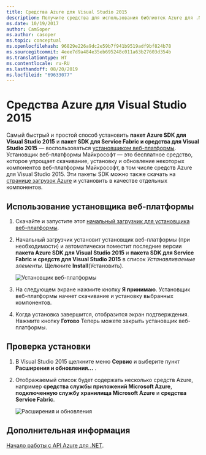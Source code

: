 ```yaml
---
title: Средства Azure для Visual Studio 2015
description: Получите средства для использования библиотек Azure для .NET в Visual Studio 2015.
ms.date: 10/19/2017
author: CamSoper
ms.author: casoper
ms.topic: conceptual
ms.openlocfilehash: 96829e226a9dc2e59b7f941b9519adf9bf824b78
ms.sourcegitcommit: 4eee7d9a484e35eb695248c011a63b27603d354b
ms.translationtype: HT
ms.contentlocale: ru-RU
ms.lasthandoff: 08/20/2019
ms.locfileid: "69633077"
---
```

# <a name="azure-tools-for-visual-studio-2015"></a>Средства Azure для Visual Studio 2015

Самый быстрый и простой способ установить **пакет Azure SDK для Visual Studio 2015** и **пакет SDK для Service Fabric и средства для Visual Studio 2015** — воспользоваться [установщиком веб-платформы](https://www.microsoft.com/web/downloads/platform.aspx).  Установщик веб-платформы Майкрософт — это бесплатное средство, которое упрощает скачивание, установку и обновление некоторых компонентов веб-платформы Майкрософт, в том числе средств Azure для Visual Studio 2015.  Эти пакеты SDK можно также скачать на [странице загрузок Azure](https://azure.microsoft.com/downloads/) и установить в качестве отдельных компонентов. 

## <a name="using-the-web-platform-installer"></a>Использование установщика веб-платформы

1. Скачайте и запустите этот [начальный загрузчик для установщика веб-платформы](https://www.microsoft.com/web/handlers/webpi.ashx?command=getinstallerredirect&appid=VWDOrVs2015AzurePack;MicrosoftAzure-ServiceFabric-VS2015).  

2. Начальный загрузчик установит установщик веб-платформы (при необходимости) и автоматически поместит последние версии **пакета Azure SDK для Visual Studio 2015** и **пакета SDK для Service Fabric и средств для Visual Studio 2015** в список *Устанавливаемые элементы*.  Щелкните **Install**(Установить).

    ![Установщик веб-платформы](media/dotnet-sdk-vs2015-install/webpi.png)

3. На следующем экране нажмите кнопку **Я принимаю**.  Установщик веб-платформы начнет скачивание и установку выбранных компонентов.

4. Когда установка завершится, отобразится экран подтверждения.  Нажмите кнопку **Готово**  Теперь можете закрыть установщик веб-платформы.

## <a name="verifying-the-installation"></a>Проверка установки

1. В Visual Studio 2015 щелкните меню **Сервис** и выберите пункт **Расширения и обновления...** .

2. Отображаемый список будет содержать несколько средств Azure, например **средства службы приложений Microsoft Azure**, **подключенную службу хранилища Microsoft Azure** и **средства Service Fabric**.

    ![Расширения и обновления](media/dotnet-sdk-vs2015-install/ext-tools.png)

## <a name="next-steps"></a>Дополнительная информация

[Начало работы с API Azure для .NET](dotnet-sdk-azure-get-started.md).
